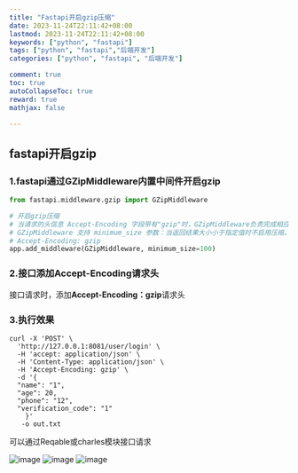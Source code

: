 ```yaml
---
title: "Fastapi开启gzip压缩"
date: 2023-11-24T22:11:42+08:00
lastmod: 2023-11-24T22:11:42+08:00
keywords: ["python", "fastapi"]
tags: ["python", "fastapi","后端开发"]
categories: ["python", "fastapi", "后端开发"]

comment: true
toc: true
autoCollapseToc: true
reward: true
mathjax: false

---
```


<!--more-->

## fastapi开启gzip

### 1.fastapi通过GZipMiddleware内置中间件开启gzip

```python
from fastapi.middleware.gzip import GZipMiddleware

# 开启gzip压缩
# 当请求的头信息 Accept-Encoding 字段带有"gzip"时，GZipMiddleware负责完成相应的返回结果处理。
# GZipMiddleware 支持 minimum_size 参数：当返回结果大小小于指定值时不启用压缩。(单位为字节，默认值为500)
# Accept-Encoding: gzip
app.add_middleware(GZipMiddleware, minimum_size=100)

```

### 2.接口添加Accept-Encoding请求头
接口请求时，添加**Accept-Encoding：gzip**请求头

### 3.执行效果

```shell
curl -X 'POST' \
  'http://127.0.0.1:8081/user/login' \
  -H 'accept: application/json' \
  -H 'Content-Type: application/json' \
  -H 'Accept-Encoding: gzip' \
  -d '{
  "name": "1",
  "age": 20,
  "phone": "12",
  "verification_code": "1"
    }'
   -o out.txt
```

可以通过Reqable或charles模块接口请求

![image](/images/post/fastapi开启gzip压缩/charles_overview1.jpg)
![image](/images/post/fastapi开启gzip压缩/charles_overview2.jpg)
![image](/images/post/fastapi开启gzip压缩/charles_overview3.jpg)
